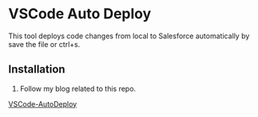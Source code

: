 # VSCode Auto Deploy
This tool deploys code changes from local to Salesforce automatically by save the file or ctrl+s.

## Installation
1. Follow my blog related to this repo. 

[VSCode-AutoDeploy](https://cloudjournal.co/2019/08/25/autosave-salesforce-using-gulp-and-vscode)